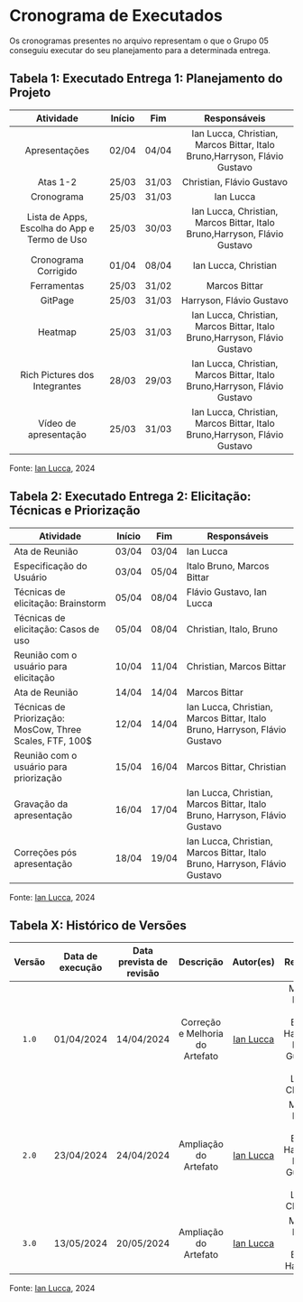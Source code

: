 # Cronograma de Executados 

Os cronogramas presentes no arquivo representam o que o Grupo 05 conseguiu executar do seu planejamento para a determinada entrega.

##  Tabela 1: Executado Entrega 1: Planejamento do Projeto

|            Atividade             | Início | Fim |                   Responsáveis                    | 
| :------------------------------: | :-----: | :-----: | :--------------------------------------------: | 
|          Apresentações           |  02/04  |  04/04  | Ian Lucca, Christian, Marcos Bittar, Italo Bruno,Harryson, Flávio Gustavo| 
|               Atas 1-2           |  25/03  |  31/03  |     Christian, Flávio Gustavo                  | 
|            Cronograma            |  25/03 |  31/03  |            Ian Lucca                            | 
| Lista de Apps, Escolha do App e Termo de Uso  |  25/03  |  30/03  | Ian Lucca, Christian, Marcos Bittar, Italo Bruno,Harryson, Flávio Gustavo|
|       Cronograma Corrigido       |  01/04  |  08/04  |               Ian Lucca, Christian             |                      
|           Ferramentas            |  25/03  |  31/02  |                  Marcos Bittar                  |                 
|             GitPage              |  25/03  |  31/03  |                     Harryson, Flávio Gustavo                     | 
|             Heatmap              |  25/03  | 31/03  | Ian Lucca, Christian, Marcos Bittar, Italo Bruno,Harryson, Flávio Gustavo |              
|  Rich Pictures dos Integrantes   |  28/03  |  29/03  |Ian Lucca, Christian, Marcos Bittar, Italo Bruno,Harryson, Flávio Gustavo|           
|      Vídeo de apresentação       |  25/03  |  31/03  | Ian Lucca, Christian, Marcos Bittar, Italo Bruno,Harryson, Flávio Gustavo | 

Fonte: [Ian Lucca](https://github.com/IanLucca12), 2024

## Tabela 2: Executado Entrega 2: Elicitação: Técnicas e Priorização
| Atividade | Início | Fim  | Responsáveis |
| --- | --- | --- | --- |
| Ata de Reunião | 03/04 | 03/04 | Ian Lucca |
| Especificação do Usuário | 03/04 | 05/04 | Italo Bruno, Marcos Bittar | Ian Lucca, Harryson |
| Técnicas de elicitação: Brainstorm | 05/04 | 08/04 | Flávio Gustavo, Ian Lucca | Christian, Harryson|
| Técnicas de elicitação: Casos de uso | 05/04 | 08/04 | Christian, Italo, Bruno | Marcos Bittar |
| Reunião com o usuário para elicitação | 10/04 | 11/04 | Christian, Marcos Bittar | Flávio Gustavo |
| Ata de Reunião | 14/04 | 14/04 | Marcos Bittar | Ian Lucca |
| Técnicas de Priorização: MosCow, Three Scales, FTF, 100$ | 12/04 | 14/04 |Ian Lucca, Christian, Marcos Bittar, Italo Bruno, Harryson, Flávio Gustavo|
| Reunião com o usuário para priorização | 15/04 | 16/04 | Marcos Bittar, Christian | Ian Lucca, Flávio Gustavo |
| Gravação da apresentação | 16/04 | 17/04 | Ian Lucca, Christian, Marcos Bittar, Italo Bruno, Harryson, Flávio Gustavo | Ian Lucca, Christian, Marcos Bittar, Italo Bruno, Harryson, Flávio Gustavo |
| Correções pós apresentação | 18/04 | 19/04 | Ian Lucca, Christian, Marcos Bittar, Italo Bruno, Harryson, Flávio Gustavo | Ian Lucca, Christian, Marcos Bittar, Italo Bruno, Harryson, Flávio Gustavo |

Fonte: [Ian Lucca](https://github.com/IanLucca12), 2024


## Tabela X: Histórico de Versões
| Versão | Data de execução | Data prevista de revisão | Descrição  |   Autor(es)    |  Revisado  |
| :----: | :--------------: | :----------------------: | :--------: | :------------: | :---------:|
| `1.0`  |    01/04/2024    |   14/04/2024    |  Correção e Melhoria do Artefato                 | [Ian Lucca](https://github.com/IanLucca12) |  Marcos Bittar, Italo Bruno, Harryson, Flávio Gustavo, Ian Lucca, Christian |
| `2.0`  |    23/04/2024    |   24/04/2024    |  Ampliação do Artefato                 | [Ian Lucca](https://github.com/IanLucca12) |  Marcos Bittar, Italo Bruno, Harryson, Flávio Gustavo, Ian Lucca, Christian |
| `3.0`  |    13/05/2024    |   20/05/2024    |  Ampliação do Artefato                 | [Ian Lucca](https://github.com/IanLucca12) |  Marcos Bittar, Italo Bruno, Harryson |

Fonte: [Ian Lucca](https://github.com/IanLucca12), 2024









